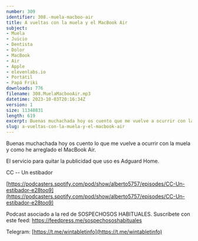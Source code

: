 ```yaml
---
number: 309
identifier: 308.-muela-macboo-air
title: A vueltas con la muela y el MacBook Air
subject:
- Muela
- Juicio
- Dentista
- Dolor
- MacBook
- Air
- Apple
- elevenlabs.io
- Portátil
- Papá Friki
downloads: 776
filename: 308.MuelaMacbooAir.mp3
datetime: 2023-10-03T20:16:34Z
version: 1
size: 11348831
length: 619
excerpt: Buenas muchachada hoy os cuento que me vuelve a ocurrir con la muela y como he arreglado el MacBook Air.
slug: a-vueltas-con-la-muela-y-el-macbook-air
---
```

Buenas muchachada hoy os cuento lo que me vuelve a ocurrir con la muela y como he arreglado el MacBook Air.

El servicio para quitar la publicidad que uso es Adguard Home.

CC -- Un estibador

[https://podcasters.spotify.com/pod/show/alberto5757/episodes/CC-Un-estibador-e28too9](https://podcasters.spotify.com/pod/show/alberto5757/episodes/CC-Un-estibador-e28too9)

Podcast asociado a la red de SOSPECHOSOS HABITUALES. Suscríbete con este feed: https://feedpress.me/sospechososhabituales

Telegram: [https://t.me/wintabletinfo](https://t.me/wintabletinfo)